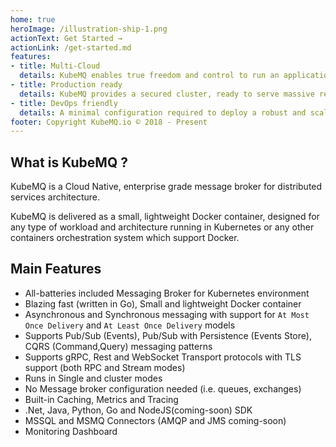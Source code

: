 ```yaml
---
home: true
heroImage: /illustration-ship-1.png
actionText: Get Started →
actionLink: /get-started.md
features:
- title: Multi-Cloud
  details: KubeMQ enables true freedom and control to run an application, workload, or data on any cloud – private or public – based on business or technical requirements. Supports any architecture, edge or bus topologies.
- title: Production ready
  details: KubeMQ provides a secured cluster, ready to serve massive real-world traffic with encryption, authentication, and authorization. Offers control and observability by Tracing, Instrumenting and logging. Supports advanced traffic control and shaping.
- title: DevOps friendly
  details: A minimal configuration required to deploy a robust and scalable system in Kubernetes. Dynamic routing feature overcomes the hassle of DevOps to define exchanges, routes and predefined topics. Control, debug and review by using our advanced dashboard UI.
footer: Copyright KubeMQ.io © 2018 - Present
---
```


## What is KubeMQ ?
KubeMQ is a Cloud Native, enterprise grade message broker for distributed services architecture.

KubeMQ is delivered as a small, lightweight Docker container, designed for any type of workload and architecture running in Kubernetes or any other containers orchestration system which support Docker.

## Main Features
- All-batteries included Messaging Broker for Kubernetes environment
- Blazing fast (written in Go), Small and lightweight Docker container
- Asynchronous and Synchronous messaging with support for `At Most Once Delivery` and `At Least Once Delivery` models
- Supports Pub/Sub (Events), Pub/Sub with Persistence (Events Store), CQRS (Command,Query) messaging patterns
- Supports gRPC, Rest and WebSocket Transport protocols with TLS support (both RPC and Stream modes)
- Runs in Single and cluster modes
- No Message broker configuration needed (i.e. queues, exchanges)
- Built-in Caching, Metrics and Tracing
- .Net, Java, Python, Go and NodeJS(coming-soon) SDK
- MSSQL and MSMQ Connectors (AMQP and JMS coming-soon)
- Monitoring Dashboard
